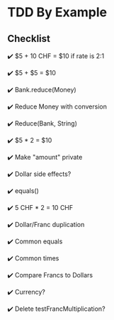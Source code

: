 # TDD By Example

## Checklist

✔️ $5 + 10 CHF = $10 if rate is 2:1

✔️ $5 + $5 = $10

✔️ Bank.reduce(Money)

✔️ Reduce Money with conversion

✔️ Reduce(Bank, String)

✔️ $5 \* 2 = $10

✔️ Make "amount" private

✔️ Dollar side effects?

✔️ equals()

✔️ 5 CHF \* 2 = 10 CHF

✔️ Dollar/Franc duplication

✔️ Common equals

✔️ Common times

✔️ Compare Francs to Dollars

✔️ Currency?

✔️ Delete testFrancMultiplication?
